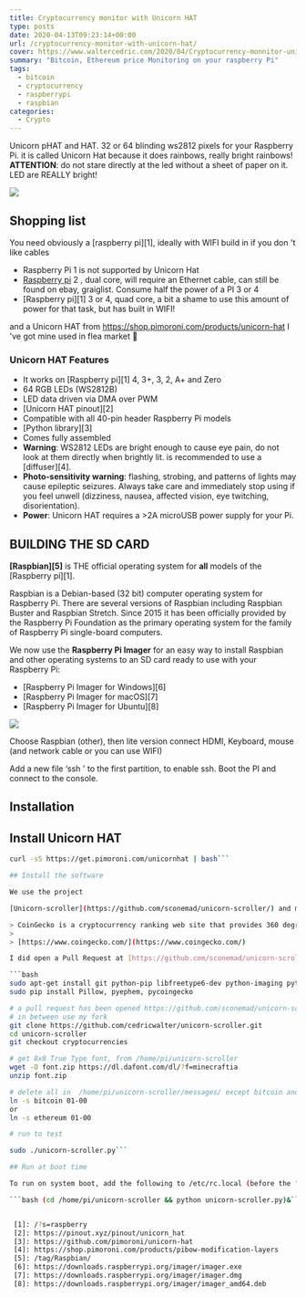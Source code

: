 ```yaml
---
title: Cryptocurrency monitor with Unicorn HAT
type: posts
date: 2020-04-13T09:23:14+00:00
url: /cryptocurrency-monitor-with-unicorn-hat/
cover: https://www.waltercedric.com/2020/04/Cryptocurrency-monnitor-unicorn-hat-scaled.webp
summary: "Bitcoin, Ethereum price Monitoring on your raspberry Pi"
tags:
  - bitcoin
  - cryptocurrency
  - raspberrypi
  - raspbian
categories:
  - Crypto
---
```

Unicorn pHAT and HAT. 32 or 64 blinding ws2812 pixels for your Raspberry Pi. it is called Unicorn Hat because it does rainbows, really bright rainbows! **ATTENTION**: do not stare directly at the led without a sheet of paper on it. LED are REALLY bright!

![](https://www.waltercedric.comhttps://www.waltercedric.com/2020/04/unicorn-hat-raspberry-pi.webp)

## Shopping list

You need obviously a [raspberry pi][1], ideally with WIFI build in if you don 't like cables

  * Raspberry Pi 1 is not supported by Unicorn Hat
  * <a rel="noreferrer noopener" href="/?s=raspberry" target="_blank">Raspberry pi</a> 2 , dual core, will require an Ethernet cable, can still be found on ebay, graiglist. Consume half the power of a PI 3 or 4
  * [Raspberry pi][1] 3 or 4, quad core, a bit a shame to use this amount of power for that task, but has built in WIFI!

and a Unicorn HAT from <https://shop.pimoroni.com/products/unicorn-hat> I 've got mine used in flea market 🙂

### Unicorn HAT Features

  * It works on [Raspberry pi][1] 4, 3+, 3, 2, A+ and Zero
  * 64 RGB LEDs (WS2812B)
  * LED data driven via DMA over PWM
  * [Unicorn HAT pinout][2]
  * Compatible with all 40-pin header Raspberry Pi models
  * [Python library][3]
  * Comes fully assembled
  * **Warning**: WS2812 LEDs are bright enough to cause eye pain, do not look at them directly when brightly lit. is recommended to use a [diffuser][4].
  * **Photo-sensitivity warning**: flashing, strobing, and patterns of lights may cause epileptic seizures. Always take care and immediately stop using if you feel unwell (dizziness, nausea, affected vision, eye twitching, disorientation).
  * **Power**: Unicorn HAT requires a >2A microUSB power supply for your Pi.

## BUILDING THE SD CARD

**[Raspbian][5]** is THE official operating system for **all** models of the [Raspberry pi][1].

Raspbian is a Debian-based (32 bit) computer operating system for Raspberry Pi. There are several versions of Raspbian including Raspbian Buster and Raspbian Stretch. Since 2015 it has been officially provided by the Raspberry Pi Foundation as the primary operating system for the family of Raspberry Pi single-board computers.

We now use the **Raspberry Pi Imager** for an easy way to install Raspbian and other operating systems to an SD card ready to use with your Raspberry Pi:

  * [Raspberry Pi Imager for Windows][6]
  * [Raspberry Pi Imager for macOS][7]
  * [Raspberry Pi Imager for Ubuntu][8]

  ![](https://www.waltercedric.com/2020/04/rasbian-desktop.webp)

Choose Raspbian (other), then lite version connect HDMI, Keyboard, mouse (and network cable or you can use WIFI)

Add a new file &#8216;ssh ' to the first partition, to enable ssh. Boot the PI and connect to the console.

## Installation

## Install Unicorn HAT

```bash # Unicorn Hat is easy to set up, from https://github.com/pimoroni/unicorn-hat
curl -sS https://get.pimoroni.com/unicornhat | bash```

## Install the software

We use the project

[Unicorn-scroller](https://github.com/sconemad/unicorn-scroller/) and modify it to support querying the [Coingecko](https://www.coingecko.com) free API

> CoinGecko is a cryptocurrency ranking web site that provides 360 degree overview of the standing of digital currencies. The cryptocurrency ranking is quantitatively and qualitatively evaluated based on public data collected from the internet. Metrics considered include market capitalization, liquidity, developer activity, community, and public interest.
>
> [https://www.coingecko.com/](https://www.coingecko.com/)

I did open a Pull Request at [https://github.com/sconemad/unicorn-scroller/pull/6](https://github.com/sconemad/unicorn-scroller/pull/6) as long as it is not merged into unicorn-scroller, we will use [my fork](https://github.com/cedricwalter/unicorn-scroller)

```bash
sudo apt-get install git python-pip libfreetype6-dev python-imaging python-feedparser fortune-mod -y
sudo pip install Pillow, pyephem, pycoingecko

# a pull request has been opened https://github.com/sconemad/unicorn-scroller/pull/6
# in between use my fork
git clone https://github.com/cedricwalter/unicorn-scroller.git
cd unicorn-scroller
git checkout cryptocurrencies

# get 8x8 True Type font, from /home/pi/unicorn-scroller
wget -O font.zip https://dl.dafont.com/dl/?f=minecraftia
unzip font.zip

# delete all in  /home/pi/unicorn-scroller/messages/ except bitcoin and ethereum
ln -s bitcoin 01-00
or
ln -s ethereum 01-00

# run to test

sudo ./unicorn-scroller.py```

## Run at boot time

To run on system boot, add the following to /etc/rc.local (before the "exit 0" line at the end):

```bash (cd /home/pi/unicorn-scroller && python unicorn-scroller.py)&```


 [1]: /?s=raspberry
 [2]: https://pinout.xyz/pinout/unicorn_hat
 [3]: https://github.com/pimoroni/unicorn-hat
 [4]: https://shop.pimoroni.com/products/pibow-modification-layers
 [5]: /tag/Raspbian/
 [6]: https://downloads.raspberrypi.org/imager/imager.exe
 [7]: https://downloads.raspberrypi.org/imager/imager.dmg
 [8]: https://downloads.raspberrypi.org/imager/imager_amd64.deb

